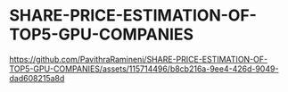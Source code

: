 # SHARE-PRICE-ESTIMATION-OF-TOP5-GPU-COMPANIES
https://github.com/PavithraRamineni/SHARE-PRICE-ESTIMATION-OF-TOP5-GPU-COMPANIES/assets/115714496/b8cb216a-9ee4-426d-9049-dad608215a8d
